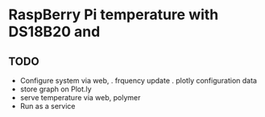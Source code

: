# RaspBerry Pi temperature with DS18B20 and 

## TODO
 - Configure system via web, 
   . frquency update
   . plotly configuration data
 - store graph on Plot.ly
 - serve temperature via web, polymer
 - Run as a service

